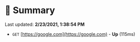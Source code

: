 # 📖 Summary
Last updated: **2/23/2021, 1:38:54 PM**

- `GET` [https://google.com](https://google.com) - **Up** (115ms)
